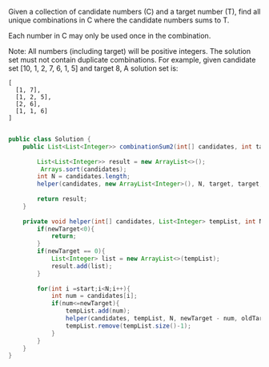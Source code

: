 Given a collection of candidate numbers (C) and a target number (T), find all unique combinations in C where the candidate numbers sums to T.

Each number in C may only be used once in the combination.

Note:
All numbers (including target) will be positive integers.
The solution set must not contain duplicate combinations.
For example, given candidate set [10, 1, 2, 7, 6, 1, 5] and target 8, 
A solution set is: 

```
[
  [1, 7],
  [1, 2, 5],
  [2, 6],
  [1, 1, 6]
]

```

```java

public class Solution {
    public List<List<Integer>> combinationSum2(int[] candidates, int target) {
        
        List<List<Integer>> result = new ArrayList<>();
         Arrays.sort(candidates);
        int N = candidates.length;
        helper(candidates, new ArrayList<Integer>(), N, target, target, result, 0);
        
        return result;
    }
    
    private void helper(int[] candidates, List<Integer> tempList, int N, int newTarget, int oldTarget, List<List<Integer>> result, int start){
        if(newTarget<0){
            return;
        }
        if(newTarget == 0){
            List<Integer> list = new ArrayList<>(tempList);
            result.add(list);
        }
        
        for(int i =start;i<N;i++){
            int num = candidates[i];
            if(num<=newTarget){
                tempList.add(num);
                helper(candidates, tempList, N, newTarget - num, oldTarget, result, i+1);
                tempList.remove(tempList.size()-1);
            }
        }
    }
}
```
